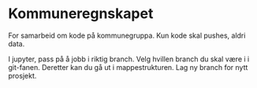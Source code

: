 # Kommuneregnskapet
For samarbeid om kode på kommunegruppa.
Kun kode skal pushes, aldri data.

I jupyter, pass på å jobb i riktig branch. Velg hvillen branch du skal være i i git-fanen. Deretter kan du gå ut i mappestrukturen. 
Lag ny branch for nytt prosjekt.
